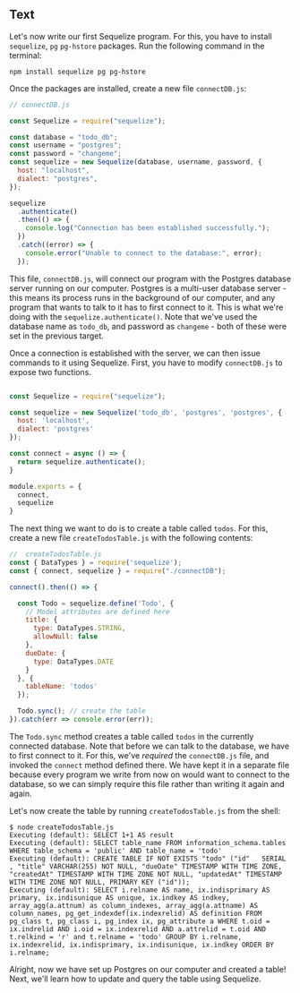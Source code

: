 ## Text

Let's now write our first Sequelize program. For this, you have to install `sequelize`, `pg` `pg-hstore` packages. Run the following command in the terminal:

```
npm install sequelize pg pg-hstore
```

Once the packages are installed, create a new file `connectDB.js`:

```js
// connectDB.js

const Sequelize = require("sequelize");

const database = "todo_db";
const username = "postgres";
const password = "changeme";
const sequelize = new Sequelize(database, username, password, {
  host: "localhost",
  dialect: "postgres",
});

sequelize
  .authenticate()
  .then(() => {
    console.log("Connection has been established successfully.");
  })
  .catch((error) => {
    console.error("Unable to connect to the database:", error);
  });

```

This file, `connectDB.js`, will connect our program with the Postgres database server running on our computer. Postgres is a multi-user database server - this means its process runs in the background of our computer, and any program that wants to talk to it has to first connect to it. This is what we're doing with the `sequelize.authenticate()`. Note that we've used the database name as `todo_db`, and password as `changeme` - both of these were set in the previous target.

Once a connection is established with the server, we can then issue commands to it using Sequelize. First, you have to modify `connectDB.js` to expose two functions.

```js

const Sequelize = require("sequelize");

const sequelize = new Sequelize('todo_db', 'postgres', 'postgres', {
  host: 'localhost',
  dialect: 'postgres'
});

const connect = async () => {
  return sequelize.authenticate();
}

module.exports = {
  connect,
  sequelize
}

```

The next thing we want to do is to create a table called `todos`. For this, create a new file `createTodosTable.js` with the following contents:

```js
//  createTodosTable.js
const { DataTypes } = require('sequelize');
const { connect, sequelize } = require("./connectDB");

connect().then(() => {

  const Todo = sequelize.define('Todo', {
    // Model attributes are defined here
    title: {
      type: DataTypes.STRING,
      allowNull: false
    },
    dueDate: {
      type: DataTypes.DATE
    }
  }, {
    tableName: 'todos'
  });

  Todo.sync(); // create the table
}).catch(err => console.error(err));

```

The `Todo.sync` method creates a table called `todos` in the currently connected database. Note that before we can talk to the database, we have to first connect to it. For this, we've _required_ the `connectDB.js` file, and invoked the `connect` method defined there. We have kept it in a separate file because every program we write from now on would want to connect to the database, so we can simply require this file rather than writing it again and again.

Let's now create the table by running `createTodosTable.js` from the shell:

```
$ node createTodosTable.js
Executing (default): SELECT 1+1 AS result
Executing (default): SELECT table_name FROM information_schema.tables WHERE table_schema = 'public' AND table_name = 'todo'
Executing (default): CREATE TABLE IF NOT EXISTS "todo" ("id"   SERIAL , "title" VARCHAR(255) NOT NULL, "dueDate" TIMESTAMP WITH TIME ZONE, "createdAt" TIMESTAMP WITH TIME ZONE NOT NULL, "updatedAt" TIMESTAMP WITH TIME ZONE NOT NULL, PRIMARY KEY ("id"));
Executing (default): SELECT i.relname AS name, ix.indisprimary AS primary, ix.indisunique AS unique, ix.indkey AS indkey, array_agg(a.attnum) as column_indexes, array_agg(a.attname) AS column_names, pg_get_indexdef(ix.indexrelid) AS definition FROM pg_class t, pg_class i, pg_index ix, pg_attribute a WHERE t.oid = ix.indrelid AND i.oid = ix.indexrelid AND a.attrelid = t.oid AND t.relkind = 'r' and t.relname = 'todo' GROUP BY i.relname, ix.indexrelid, ix.indisprimary, ix.indisunique, ix.indkey ORDER BY i.relname;
```

Alright, now we have set up Postgres on our computer and created a table! Next, we'll learn how to update and query the table using Sequelize.
